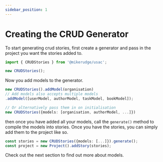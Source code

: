```yaml
---
sidebar_position: 1
---
```


# Creating the CRUD Generator

To start generating crud stories, first create a generator and pass in the project you want the stories added to.

```typescript
import { CRUDStories } from '@mikerudge/usac';

new CRUDStories();
```

Now you add models to the generator.

```typescript
new CRUDStories().addModel(organisation)
// Add models also accepts multiple models
.addModel([userModel, authorModel, taskModel, bookModel]);

// Or alternatively pass them in on initialisation
new CRUDStories({models: [organisation, authorModel, ...]})

```

then once you have added all your models, call the `generate()` method to compile the models into stories. Once you have the stories, you can simply add them to the project like so.

```typescript
const stories = new CRUDStories({models: [...]}).generate();
const project = new Project().addStory(stories);
```

Check out the next section to find out more about models.
